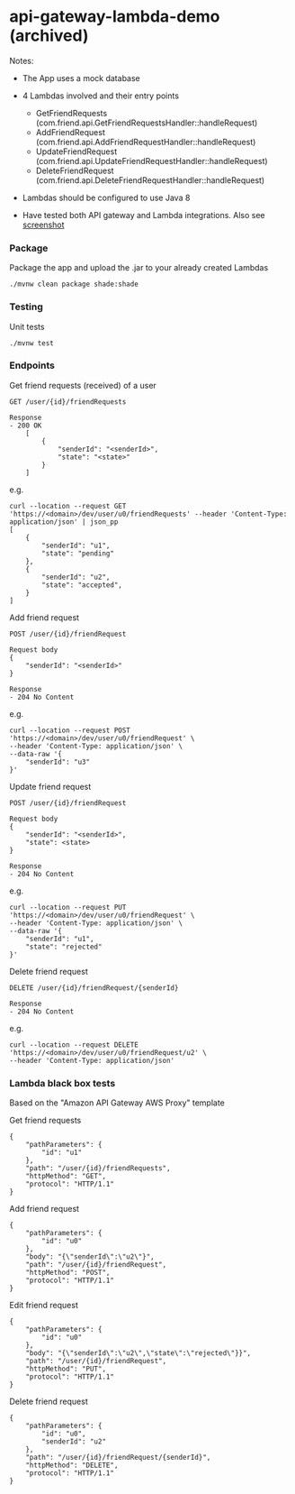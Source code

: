 # api-gateway-lambda-demo (archived)

Notes:
* The App uses a mock database
* 4 Lambdas involved and their entry points
    * GetFriendRequests (com.friend.api.GetFriendRequestsHandler::handleRequest)
    * AddFriendRequest (com.friend.api.AddFriendRequestHandler::handleRequest)
    * UpdateFriendRequest (com.friend.api.UpdateFriendRequestHandler::handleRequest)
    * DeleteFriendRequest (com.friend.api.DeleteFriendRequestHandler::handleRequest)
    
* Lambdas should be configured to use Java 8
* Have tested both API gateway and Lambda integrations. Also see [screenshot](API_Gateway_Example.png)

### Package

Package the app and upload the .jar to your already created Lambdas
```
./mvnw clean package shade:shade
```

### Testing

Unit tests
```
./mvnw test
```

### Endpoints

Get friend requests (received) of a user
```
GET /user/{id}/friendRequests 

Response
- 200 OK
    [
        {
            "senderId": "<senderId>",
            "state": "<state>"
        }
    ]
```

e.g.
```
curl --location --request GET 'https://<domain>/dev/user/u0/friendRequests' --header 'Content-Type: application/json' | json_pp
[
    {
        "senderId": "u1",
        "state": "pending"
    },
    {
        "senderId": "u2",
        "state": "accepted",  
    }
]
```

Add friend request
```
POST /user/{id}/friendRequest

Request body
{
    "senderId": "<senderId>"
}

Response
- 204 No Content
```

e.g.
```
curl --location --request POST 'https://<domain>/dev/user/u0/friendRequest' \
--header 'Content-Type: application/json' \
--data-raw '{
    "senderId": "u3"
}'
```

Update friend request
```
POST /user/{id}/friendRequest

Request body
{
    "senderId": "<senderId>",
    "state": <state>
}

Response
- 204 No Content
```

e.g.
```
curl --location --request PUT 'https://<domain>/dev/user/u0/friendRequest' \
--header 'Content-Type: application/json' \
--data-raw '{
    "senderId": "u1",
    "state": "rejected"
}'
```

Delete friend request
```
DELETE /user/{id}/friendRequest/{senderId}

Response
- 204 No Content
```

e.g.
```
curl --location --request DELETE 'https://<domain>/dev/user/u0/friendRequest/u2' \
--header 'Content-Type: application/json'
```

### Lambda black box tests

Based on the "Amazon API Gateway AWS Proxy" template

Get friend requests
```
{
    "pathParameters": {
        "id": "u1"
    },
    "path": "/user/{id}/friendRequests",
    "httpMethod": "GET",
    "protocol": "HTTP/1.1"
}
```

Add friend request
```
{
    "pathParameters": {
        "id": "u0"
    },
    "body": "{\"senderId\":\"u2\"}",
    "path": "/user/{id}/friendRequest",
    "httpMethod": "POST",
    "protocol": "HTTP/1.1"
}
```

Edit friend request
```
{
    "pathParameters": {
        "id": "u0"
    },
    "body": "{\"senderId\":\"u2\",\"state\":\"rejected\"}}",
    "path": "/user/{id}/friendRequest",
    "httpMethod": "PUT",
    "protocol": "HTTP/1.1"
}
```

Delete friend request
```
{
    "pathParameters": {
        "id": "u0",
        "senderId": "u2"
    },
    "path": "/user/{id}/friendRequest/{senderId}",
    "httpMethod": "DELETE",
    "protocol": "HTTP/1.1"
}
```
